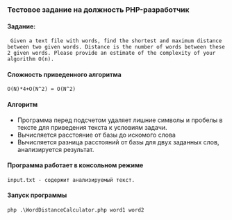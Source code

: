 ### Тестовое задание на должность PHP-разработчик
#### Задание: 
```
 Given a text file with words, find the shortest and maximum distance between two given words. Distance is the number of words between these 2 given words. Please provide an estimate of the complexity of your algorithm O(n).
```

#### Сложность приведенного алгоритма
```
O(N)*4+O(N^2) = O(N^2)
```
#### Алгоритм

- Программа перед подсчетом удаляет лишние символы и пробелы в тексте для приведения текста к условиям задачи.
- Вычисляется расстояние от базы до искомого слова
- Вычисляется разница расстояний от базы для двух заданных слов, анализируется результат. 

#### Программа работает в консольном режиме 
```
input.txt - содержит анализируемый текст. 
```
#### Запуск программы
```
php .\WordDistanceCalculator.php word1 word2
```